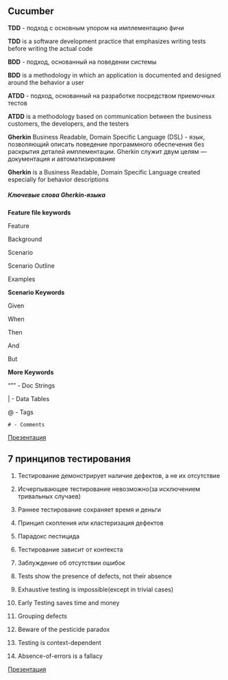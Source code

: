 ## Cucumber

**TDD** - подход с основным упором на имплементацию фичи

**TDD** is a software development practice that emphasizes writing tests before writing the actual code

**BDD** - подход, основанный на поведении системы

**BDD** is a methodology in which an application is documented and designed around the behavior a user

**ATDD** - подход, основанный на разработке посредством приемочных тестов

**ATDD** is a methodology based on communication between the business customers, the developers, and the testers

**Gherkin**
Business Readable, Domain Specific Language (DSL) - язык, позволяющий описать поведение программного обеспечения без раскрытия деталей имплементации. Gherkin служит двум целям — документация и автоматизирование

**Gherkin** is a Business Readable, Domain Specific Language created especially for behavior descriptions

##### Ключевые слова Gherkin-языка

**Feature file keywords**

Feature

Background

Scenario

Scenario Outline

Examples

**Scenario Keywords**

Given

When

Then

And

But

**More Keywords**

“”” - Doc Strings

| - Data Tables

@ - Tags

`# - Comments`

[Презентация](https://docs.google.com/presentation/d/1Mf6uIdjQJRRPtp8azC6oDh3pu2kcPDK4/edit?usp=sharing&ouid=116447005932578256378&rtpof=true&sd=true)


## 7 принципов тестирования

1. Тестирование демонстрирует наличие дефектов, а не их отсутствие
2. Исчерпывающее тестирование невозможно(за исключением тривальных случаев)
3. Раннее тестирование сохраняет время и деньги
4. Принцип скопления или кластеризация дефектов
5. Парадокс пестицида
6. Тестирование зависит от контекста
7. Заблуждение об отсутствии ошибок


1. Tests show the presence of defects, not their absence
2. Exhaustive testing is impossible(except in trivial cases)
3. Early Testing saves time and money
4. Grouping defects
5. Beware of the pesticide paradox
6. Testing is context-dependent
7. Absence-of-errors is a fallacy

[Презентация](https://docs.google.com/presentation/d/1xqulUU3ufYaUkBKo4iA4Abj7Frj2dPgQ/edit?usp=sharing&ouid=116447005932578256378&rtpof=true&sd=true)




